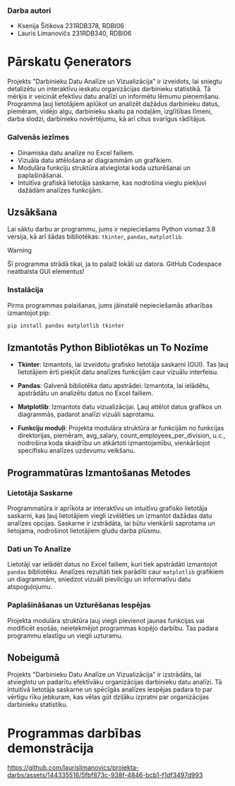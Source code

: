 ### Darba autori
- Ksenija Šitikova 231RDB378, RDBI06
- Lauris Limanovičs 231RDB340, RDBI06

# Pārskatu Ģenerators

Projekts "Darbinieku Datu Analīze un Vizualizācija" ir izveidots, lai sniegtu detalizētu un interaktīvu ieskatu organizācijas darbinieku statistikā. Tā mērķis ir veicināt efektīvu datu analīzi un informētu lēmumu pieņemšanu. Programma ļauj lietotājiem aplūkot un analizēt dažādus darbinieku datus, piemēram, vidējo algu, darbinieku skaitu pa nodaļām, izglītības līmeni, darba slodzi, darbinieku novērtējumu, kā arī citus svarīgus rādītājus.

### Galvenās iezīmes

- Dinamiska datu analīze no Excel failiem.
- Vizuāla datu attēlošana ar diagrammām un grafikiem.
- Modulāra funkciju struktūra atvieglotai koda uzturēšanai un paplašināšanai.
- Intuitīva grafiskā lietotāja saskarne, kas nodrošina vieglu piekļuvi dažādām analīzes funkcijām.

## Uzsākšana

Lai sāktu darbu ar programmu, jums ir nepieciešams Python vismaz 3.8 versija, kā arī šādas bibliotēkas: `tkinter`, `pandas`, `matplotlib`.
> [!WARNING]  
> Šī programma strādā tikai, ja to palaiž lokāli uz datora. GitHub Codespace neatbalsta GUI elementus!

### Instalācija

Pirms programmas palaišanas, jums jāinstalē nepieciešamās atkarības izmantojot pip:
```bash
pip install pandas matplotlib tkinter
```

## Izmantotās Python Bibliotēkas un To Nozīme

- **Tkinter**: Izmantots, lai izveidotu grafisko lietotāja saskarni (GUI). Tas ļauj lietotājiem ērti piekļūt datu analīzes funkcijām caur vizuālu interfeisu.

- **Pandas**: Galvenā bibliotēka datu apstrādei. Izmantota, lai ielādētu, apstrādātu un analizētu datus no Excel failiem.

- **Matplotlib**: Izmantots datu vizualizācijai. Ļauj attēlot datus grafikos un diagrammās, padarot analīzi vizuāli saprotamu.

- **Funkciju moduļi**: Projekta modulāra struktūra ar funkcijām no funkcijas direktorijas, piemēram, avg_salary, count_employees_per_division, u.c., nodrošina koda skaidrību un atkārtoti izmantojamību, vienkāršojot specifisku analīzes uzdevumu veikšanu.

## Programmatūras Izmantošanas Metodes
### Lietotāja Saskarne
Programmatūra ir aprīkota ar interaktīvu un intuitīvu grafisko lietotāja saskarni, kas ļauj lietotājiem viegli izvēlēties un izmantot dažādas datu analīzes opcijas. Saskarne ir izstrādāta, lai būtu vienkārši saprotama un lietojama, nodrošinot lietotājiem gludu darba plūsmu.

### Dati un To Analīze
Lietotāji var ielādēt datus no Excel failiem, kuri tiek apstrādāti izmantojot `pandas` bibliotēku. Analīzes rezultāti tiek parādīti caur `matplotlib` grafikiem un diagrammām, sniedzot vizuāli pievilcīgu un informatīvu datu atspoguļojumu.
### Paplašināšanas un Uzturēšanas Iespējas
Projekta modulāra struktūra ļauj viegli pievienot jaunas funkcijas vai modificēt esošās, neietekmējot programmas kopējo darbību. Tas padara programmu elastīgu un viegli uzturamu.

## Nobeigumā
Projekts "Darbinieku Datu Analīze un Vizualizācija" ir izstrādāts, lai atvieglotu un padarītu efektīvāku organizācijas darbinieku datu analīzi. Tā intuitīvā lietotāja saskarne un spēcīgās analīzes iespējas padara to par vērtīgu rīku jebkuram, kas vēlas gūt dziļāku izpratni par organizācijas darbinieku statistiku.

# Programmas darbības demonstrācija
https://github.com/laurislimanovics/projekta-darbs/assets/144335516/5fbf873c-938f-4846-bcb1-f1df3497d993